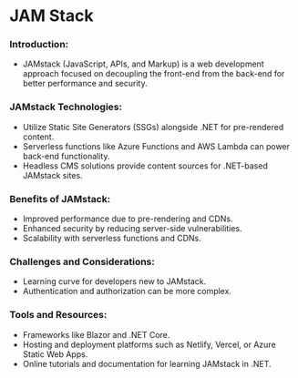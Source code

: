 # JAM Stack
### Introduction:
- JAMstack (JavaScript, APIs, and Markup) is a web development approach focused on decoupling the front-end from the back-end for better performance and security.

### JAMstack Technologies:
- Utilize Static Site Generators (SSGs) alongside .NET for pre-rendered content.
- Serverless functions like Azure Functions and AWS Lambda can power back-end functionality.
- Headless CMS solutions provide content sources for .NET-based JAMstack sites.

### Benefits of JAMstack:
- Improved performance due to pre-rendering and CDNs.
- Enhanced security by reducing server-side vulnerabilities.
- Scalability with serverless functions and CDNs.

### Challenges and Considerations:
- Learning curve for developers new to JAMstack.
- Authentication and authorization can be more complex.

### Tools and Resources:
- Frameworks like Blazor and .NET Core.
- Hosting and deployment platforms such as Netlify, Vercel, or Azure Static Web Apps.
- Online tutorials and documentation for learning JAMstack in .NET.
